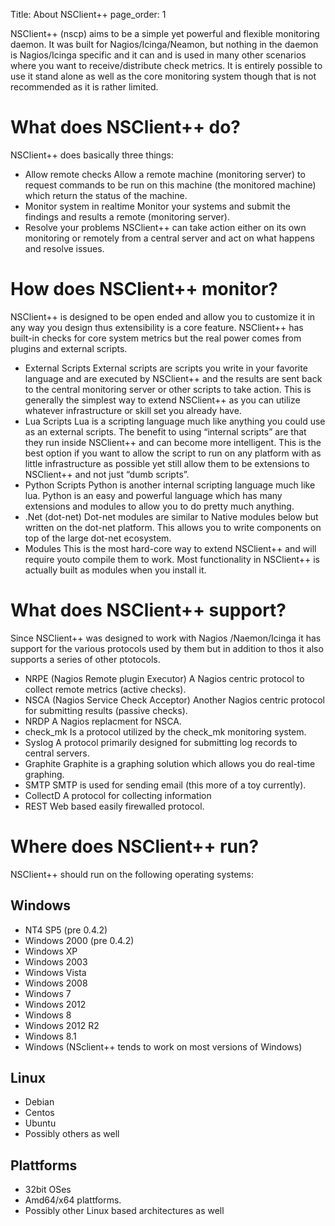 Title: About NSClient++
page_order: 1

NSClient++ (nscp) aims to be a simple yet powerful and flexible monitoring daemon. It was built for Nagios/Icinga/Neamon, but nothing in the daemon is Nagios/Icinga specific and it can and is used in many other scenarios where you want to receive/distribute check metrics. It is entirely possible to use it stand alone as well as the core monitoring system though that is not recommended as it is rather limited.

#  What does NSClient++ do?

NSClient++ does basically three things:

* Allow remote checks
  Allow a remote machine (monitoring server) to request commands to be run on this machine (the monitored machine) which return the status of the machine.
* Monitor system in realtime
  Monitor your systems and submit the findings and results a remote (monitoring server).
* Resolve your problems
  NSClient++ can take action either on its own monitoring or remotely from a central server and act on what happens and resolve issues.

#  How does NSClient++ monitor?

NSClient++ is designed to be open ended and allow you to customize it in any way you design thus extensibility is a core feature. NSClient++ has built-in checks for core system metrics but the real power comes from plugins and external scripts.

* External Scripts
  External scripts are scripts you write in your favorite language and are executed by NSClient++ and the results are sent back to the central monitoring server or other scripts to take action.
  This is generally the simplest way to extend NSClient++ as you can utilize whatever infrastructure or skill set you already have.
* Lua Scripts
  Lua is a scripting language much like anything you could use as an external scripts. The benefit to using “internal scripts” are that they run inside NSClient++ and can become more intelligent.
  This is the best option if you want to allow the script to run on any platform with as little infrastructure as possible yet still allow them to be extensions to NSClient++ and not just “dumb scripts”.
* Python Scripts
  Python is another internal scripting language much like lua.
  Python is an easy and powerful language which has many extensions and modules to allow you to do pretty much anything.
* .Net (dot-net)
  Dot-net modules are similar to Native modules below but written on the dot-net platform.
  This allows you to write components on top of the large dot-net ecosystem.
* Modules
  This is the most hard-core way to extend NSClient++ and will require youto compile them to work.
  Most functionality in NSClient++ is actually built as modules when you install it.

#  What does NSClient++ support?

Since NSClient++ was designed to work with Nagios /Naemon/Icinga it has support for the various protocols used by them but in addition to thos it also supports a series of other ptotocols.

* NRPE (Nagios Remote plugin Executor)
  A Nagios centric protocol to collect remote metrics (active checks).
* NSCA (Nagios Service Check Acceptor)
  Another Nagios centric protocol for submitting results (passive checks).
* NRDP
  A Nagios replacment for NSCA.
* check_mk
  Is a protocol utilized by the check_mk monitoring system.
* Syslog
  A protocol primarily designed for submitting log records to central servers.
* Graphite
  Graphite is a graphing solution which allows you do real-time graphing.
* SMTP
  SMTP is used for sending email (this more of a toy currently).
* CollectD
  A protocol for collecting information
* REST
  Web based easily firewalled protocol.
  
  
#  Where does NSClient++ run?

NSClient++ should run on the following operating systems:

## Windows
* NT4 SP5 (pre 0.4.2)
* Windows 2000 (pre 0.4.2)
* Windows XP
* Windows 2003
* Windows Vista
* Windows 2008
* Windows 7
* Windows 2012
* Windows 8
* Windows 2012 R2
* Windows 8.1
* Windows <NEXT> (NSclient++ tends to work on most versions of Windows)

## Linux
* Debian
* Centos
* Ubuntu
* Possibly others as well
  
## Plattforms
* 32bit OSes
* Amd64/x64 plattforms.
* Possibly other Linux based architectures as well
